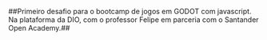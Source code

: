 ##Primeiro desafio para o bootcamp de jogos em GODOT com javascript. Na plataforma da DIO, com o professor Felipe em parceria com o Santander Open Academy.##
